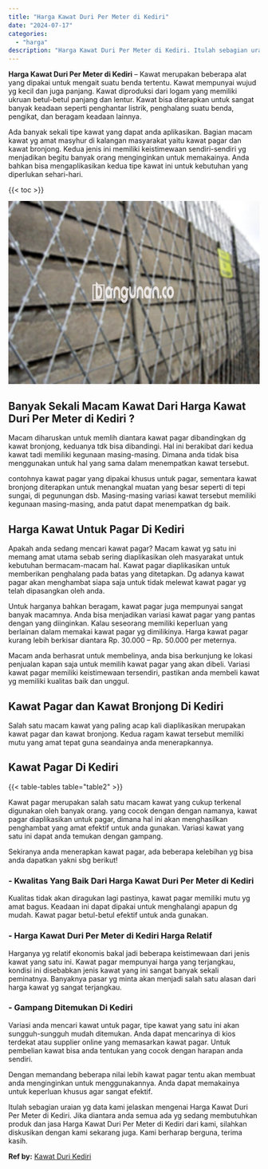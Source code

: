 ```yaml
---
title: "Harga Kawat Duri Per Meter di Kediri"
date: "2024-07-17"
categories: 
  - "harga"
description: "Harga Kawat Duri Per Meter di Kediri. Itulah sebagian uraian yg data kami jelaskan mengenai Harga Kawat Duri Per Meter di Kediri. Jika diantara anda semua ad..."
---
```


**Harga Kawat Duri Per Meter di Kediri** – Kawat merupakan beberapa alat yang dipakai untuk mengait suatu benda tertentu. Kawat mempunyai wujud yg kecil dan juga panjang. Kawat diproduksi dari logam yang memiliki ukruan betul-betul panjang dan lentur. Kawat bisa diterapkan untuk sangat banyak keadaan seperti penghantar listrik, penghalang suatu benda, pengikat, dan beragam keadaan lainnya.

Ada banyak sekali tipe kawat yang dapat anda aplikasikan. Bagian macam kawat yg amat masyhur di kalangan masyarakat yaitu kawat pagar dan kawat bronjong. Kedua jenis ini memiliki keistimewaan sendiri-sendiri yg menjadikan begitu banyak orang menginginkan untuk memakainya. Anda bahkan bisa mengaplikasikan kedua tipe kawat ini untuk kebutuhan yang diperlukan sehari-hari.

{{< toc >}}

![Harga Kawat Duri Per Meter di Kediri](/images/jual-kawat-murah34.png)

## Banyak Sekali Macam Kawat Dari Harga Kawat Duri Per Meter di Kediri ?

Macam diharuskan untuk memlih diantara kawat pagar dibandingkan dg kawat bronjong, keduanya tdk bisa dibandingi. Hal ini berakibat dari kedua kawat tadi memiliki kegunaan masing-masing. Dimana anda tidak bisa menggunakan untuk hal yang sama dalam menempatkan kawat tersebut.

contohnya kawat pagar yang dipakai khusus untuk pagar, sementara kawat bronjong diterapkan untuk menangkal muatan yang besar seperti di tepi sungai, di pegunungan dsb. Masing-masing variasi kawat tersebut memiliki kegunaan masing-masing, anda patut dapat menempatkan dg baik.

## Harga Kawat Untuk Pagar Di Kediri

Apakah anda sedang mencari kawat pagar? Macam kawat yg satu ini memang amat utama sebab sering diaplikasikan oleh masyarakat untuk kebutuhan bermacam-macam hal. Kawat pagar diaplikasikan untuk memberikan penghalang pada batas yang ditetapkan. Dg adanya kawat pagar akan menghambat siapa saja untuk tidak melewat kawat pagar yg telah dipasangkan oleh anda.

Untuk harganya bahkan beragam, kawat pagar juga mempunyai sangat banyak macamnya. Anda bisa menjadikan variasi kawat pagar yang pantas dengan yang diinginkan. Kalau seseorang memiliki keperluan yang berlainan dalam memakai kawat pagar yg dimilikinya. Harga kawat pagar kurang lebih berkisar diantara Rp. 30.000 – Rp. 50.000 per meternya.

Macam anda berhasrat untuk membelinya, anda bisa berkunjung ke lokasi penjualan kapan saja untuk memilih kawat pagar yang akan dibeli. Variasi kawat pagar memiliki keistimewaan tersendiri, pastikan anda membeli kawat yg memiliki kualitas baik dan unggul.

## Kawat Pagar dan Kawat Bronjong Di Kediri

Salah satu macam kawat yang paling acap kali diaplikasikan merupakan kawat pagar dan kawat bronjong. Kedua ragam kawat tersebut memiliki mutu yang amat tepat guna seandainya anda menerapkannya.

## Kawat Pagar Di Kediri

{{< table-tables table="table2" >}}

Kawat pagar merupakan salah satu macam kawat yang cukup terkenal digunakan oleh banyak orang. yang cocok dengan dengan namanya, kawat pagar diaplikasikan untuk pagar, dimana hal ini akan menghasilkan penghambat yang amat efektif untuk anda gunakan. Variasi kawat yang satu ini dapat anda temukan dengan gampang.

Sekiranya anda menerapkan kawat pagar, ada beberapa kelebihan yg bisa anda dapatkan yakni sbg berikut!

### \- Kwalitas Yang Baik Dari Harga Kawat Duri Per Meter di Kediri

Kualitas tidak akan diragukan lagi pastinya, kawat pagar memiliki mutu yg amat bagus. Keadaan ini dapat dipakai untuk menghalangi apapun dg mudah. Kawat pagar betul-betul efektif untuk anda gunakan.

### \- Harga Kawat Duri Per Meter di Kediri Harga Relatif

Harganya yg relatif ekonomis bakal jadi beberapa keistimewaan dari jenis kawat yang satu ini. Kawat pagar mempunyai harga yang terjangkau, kondisi ini disebabkan jenis kawat yang ini sangat banyak sekali peminatnya. Banyaknya pasar yg minta akan menjadi salah satu alasan dari harga kawat yg sangat terjangkau.

### \- Gampang Ditemukan Di Kediri

Variasi anda mencari kawat untuk pagar, tipe kawat yang satu ini akan sungguh-sungguh mudah ditemukan. Anda dapat mencarinya di kios terdekat atau supplier online yang memasarkan kawat pagar. Untuk pembelian kawat bisa anda tentukan yang cocok dengan harapan anda sendiri.

Dengan memandang beberapa nilai lebih kawat pagar tentu akan membuat anda menginginkan untuk menggunakannya. Anda dapat memakainya untuk keperluan khusus agar sangat efektif.

Itulah sebagian uraian yg data kami jelaskan mengenai Harga Kawat Duri Per Meter di Kediri. Jika diantara anda semua ada yg sedang membutuhkan produk dan jasa Harga Kawat Duri Per Meter di Kediri dari kami, silahkan diskusikan dengan kami sekarang juga. Kami berharap berguna, terima kasih.

**Ref by:** [Kawat Duri Kediri](https://id.wikipedia.org/wiki/Kawat)
